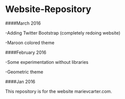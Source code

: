Website-Repository
===============

####March 2016

-Adding Twitter Bootstrap (completely redoing website)

-Maroon colored theme  

####February 2016

-Some experimentation without libraries

-Geometric theme  

####Jan 2016

This repository is for the website marievcarter.com. 
